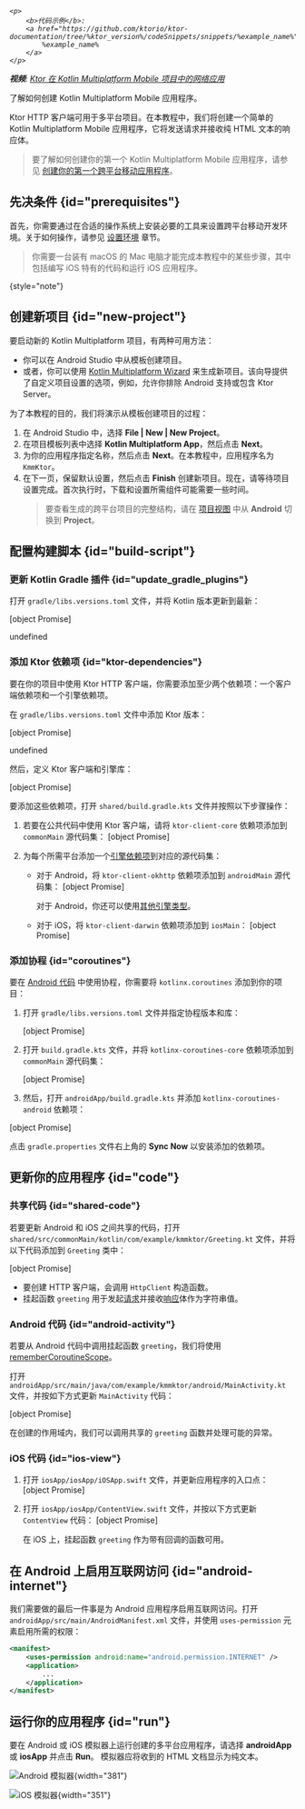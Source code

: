 [//]: # (title: 创建跨平台移动应用程序)

<show-structure for="chapter" depth="2"/>

<tldr>
<var name="example_name" value="tutorial-client-kmm"/>

    <p>
        <b>代码示例</b>:
        <a href="https://github.com/ktorio/ktor-documentation/tree/%ktor_version%/codeSnippets/snippets/%example_name%">
            %example_name%
        </a>
    </p>

<p>
<b>视频</b>: <a href="https://youtu.be/_Q62iJoNOfg">Ktor 在 Kotlin Multiplatform Mobile 项目中的网络应用</a>
</p>
</tldr>

<link-summary>
了解如何创建 Kotlin Multiplatform Mobile 应用程序。
</link-summary>

Ktor HTTP 客户端可用于多平台项目。在本教程中，我们将创建一个简单的 Kotlin Multiplatform Mobile 应用程序，它将发送请求并接收纯 HTML 文本的响应体。

> 要了解如何创建你的第一个 Kotlin Multiplatform Mobile 应用程序，请参见 [创建你的第一个跨平台移动应用程序](https://kotlinlang.org/docs/multiplatform-mobile-create-first-app.html)。

## 先决条件 {id="prerequisites"}

首先，你需要通过在合适的操作系统上安装必要的工具来设置跨平台移动开发环境。关于如何操作，请参见 [设置环境](https://kotlinlang.org/docs/multiplatform-mobile-setup.html) 章节。

> 你需要一台装有 macOS 的 Mac 电脑才能完成本教程中的某些步骤，其中包括编写 iOS 特有的代码和运行 iOS 应用程序。
>
{style="note"}

## 创建新项目 {id="new-project"}

要启动新的 Kotlin Multiplatform 项目，有两种可用方法：

- 你可以在 Android Studio 中从模板创建项目。
- 或者，你可以使用 [Kotlin Multiplatform Wizard](https://kmp.jetbrains.com/) 来生成新项目。该向导提供了自定义项目设置的选项，例如，允许你排除 Android 支持或包含 Ktor Server。

为了本教程的目的，我们将演示从模板创建项目的过程：

1. 在 Android Studio 中，选择 **File | New | New Project**。
2. 在项目模板列表中选择 **Kotlin Multiplatform App**，然后点击 **Next**。
3. 为你的应用程序指定名称，然后点击 **Next**。在本教程中，应用程序名为 `KmmKtor`。
4. 在下一页，保留默认设置，然后点击 **Finish** 创建新项目。现在，请等待项目设置完成。首次执行时，下载和设置所需组件可能需要一些时间。
   > 要查看生成的跨平台项目的完整结构，请在 [项目视图](https://developer.android.com/studio/projects#ProjectView) 中从 **Android** 切换到 **Project**。

## 配置构建脚本 {id="build-script"}

### 更新 Kotlin Gradle 插件 {id="update_gradle_plugins"}

打开 `gradle/libs.versions.toml` 文件，并将 Kotlin 版本更新到最新：

[object Promise]

undefined

### 添加 Ktor 依赖项 {id="ktor-dependencies"}

要在你的项目中使用 Ktor HTTP 客户端，你需要添加至少两个依赖项：一个客户端依赖项和一个引擎依赖项。

在 `gradle/libs.versions.toml` 文件中添加 Ktor 版本：

[object Promise]

undefined

然后，定义 Ktor 客户端和引擎库：

[object Promise]

要添加这些依赖项，打开 `shared/build.gradle.kts` 文件并按照以下步骤操作：

1. 若要在公共代码中使用 Ktor 客户端，请将 `ktor-client-core` 依赖项添加到 `commonMain` 源代码集：
   [object Promise]

2. 为每个所需平台添加一个[引擎依赖项](client-engines.md)到对应的源代码集：
    - 对于 Android，将 `ktor-client-okhttp` 依赖项添加到 `androidMain` 源代码集：
      [object Promise]

      对于 Android，你还可以使用[其他引擎类型](client-engines.md#jvm-android)。
    - 对于 iOS，将 `ktor-client-darwin` 依赖项添加到 `iosMain`：
      [object Promise]

### 添加协程 {id="coroutines"}

要在 [Android 代码](#android-activity) 中使用协程，你需要将 `kotlinx.coroutines` 添加到你的项目：

1. 打开 `gradle/libs.versions.toml` 文件并指定协程版本和库：

    [object Promise]

2. 打开 `build.gradle.kts` 文件，并将 `kotlinx-coroutines-core` 依赖项添加到 `commonMain` 源代码集：

    [object Promise]

3. 然后，打开 `androidApp/build.gradle.kts` 并添加 `kotlinx-coroutines-android` 依赖项：

[object Promise]

点击 `gradle.properties` 文件右上角的 **Sync Now** 以安装添加的依赖项。

## 更新你的应用程序 {id="code"}

### 共享代码 {id="shared-code"}

若要更新 Android 和 iOS 之间共享的代码，打开 `shared/src/commonMain/kotlin/com/example/kmmktor/Greeting.kt` 文件，并将以下代码添加到 `Greeting` 类中：

[object Promise]

- 要创建 HTTP 客户端，会调用 `HttpClient` 构造函数。
- 挂起函数 `greeting` 用于发起[请求](client-requests.md)并接收[响应](client-responses.md)体作为字符串值。

### Android 代码 {id="android-activity"}

若要从 Android 代码中调用挂起函数 `greeting`，我们将使用 [rememberCoroutineScope](https://developer.android.com/reference/kotlin/androidx/compose/runtime/package-summary#rememberCoroutineScope(kotlin.Function0))。

打开 `androidApp/src/main/java/com/example/kmmktor/android/MainActivity.kt` 文件，并按如下方式更新 `MainActivity` 代码：

[object Promise]

在创建的作用域内，我们可以调用共享的 `greeting` 函数并处理可能的异常。

### iOS 代码 {id="ios-view"}

1. 打开 `iosApp/iosApp/iOSApp.swift` 文件，并更新应用程序的入口点：
   [object Promise]

2. 打开 `iosApp/iosApp/ContentView.swift` 文件，并按以下方式更新 `ContentView` 代码：
   [object Promise]

   在 iOS 上，挂起函数 `greeting` 作为带有回调的函数可用。

## 在 Android 上启用互联网访问 {id="android-internet"}

我们需要做的最后一件事是为 Android 应用程序启用互联网访问。打开 `androidApp/src/main/AndroidManifest.xml` 文件，并使用 `uses-permission` 元素启用所需的权限：

```xml
<manifest>
    <uses-permission android:name="android.permission.INTERNET" />
    <application>
        ...
    </application>
</manifest>
```

## 运行你的应用程序 {id="run"}

要在 Android 或 iOS 模拟器上运行创建的多平台应用程序，请选择 **androidApp** 或 **iosApp** 并点击 **Run**。
模拟器应将收到的 HTML 文档显示为纯文本。

<tabs>
<tab title="Android">

![Android 模拟器](tutorial_client_kmm_android.png){width="381"}

</tab>
<tab title="iOS">

![iOS 模拟器](tutorial_client_kmm_ios.png){width="351"}

</tab>
</tabs>